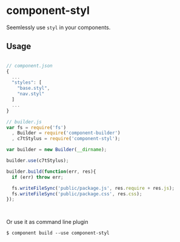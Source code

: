 # component-styl

Seemlessly use `styl` in your components.

## Usage

````javascript

// component.json
{
  ...
  "styles": [
    "base.styl",
    "nav.styl"
  ]
  ...
}

// builder.js
var fs = require('fs')
  , Builder = require('component-builder')
  , c7tStylus = require('component-styl');

var builder = new Builder(__dirname);

builder.use(c7tStylus);

builder.build(function(err, res){
  if (err) throw err;

  fs.writeFileSync('public/package.js', res.require + res.js);
  fs.writeFileSync('public/package.css', res.css);
});

  
````

Or use it as command line plugin

```
$ component build --use component-styl
```
